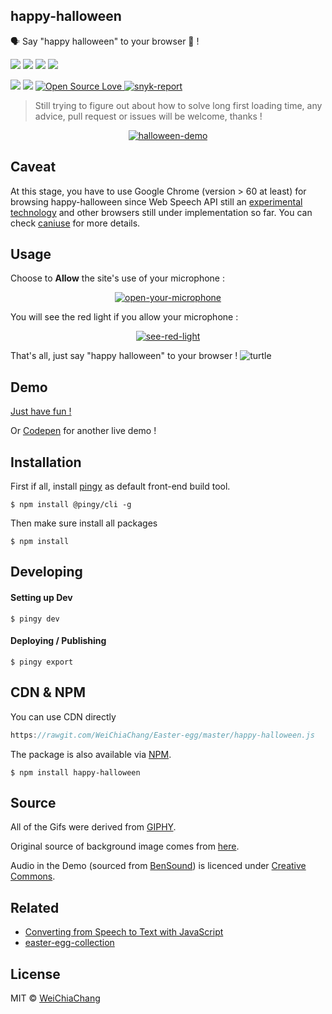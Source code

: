 ## happy-halloween
🗣 Say "happy halloween" to your browser 🎃 !

<a target="_blank" href="https://github.com/WeiChiaChang/happy-halloween" title="npm"><img src="https://img.shields.io/npm/dt/happy-halloween.svg"></a>
<a target="_blank" href="https://badge.fury.io/js/happy-halloween" title="npm version"><img src="https://badge.fury.io/js/happy-halloween.svg"></a>
<a target="_blank" href="https://david-dm.org/weichiachang/happy-halloween" title="dependencies status"><img src="https://david-dm.org/weichiachang/happy-halloween/status.svg"/></a>
<a target="_blank" href="https://badge.fury.io/js/happy-halloween" title="score-me"><img src="https://readme-score-api.herokuapp.com/score.svg?url=WeiChiaChang/happy-halloween"/></a>

<a target="_blank" href="https://opensource.org/licenses/MIT" title="License: MIT"><img src="https://img.shields.io/badge/License-MIT-yellow.svg"></a>
<a target="_blank" href="https://github.com/WeiChiaChang/happy-halloween" title="contributions welcome"><img src="https://img.shields.io/badge/contributions-welcome-brightgreen.svg?style=flat"></a>
<a target="_blank" href="https://github.com/WeiChiaChang/happy-halloween"><img src="https://badges.frapsoft.com/os/v1/open-source.svg?v=102" alt="Open Source Love">
  </a>
<a target="_blank" href="https://github.com/WeiChiaChang/happy-halloween"><img src="https://snyk.io/test/npm/happy-halloween/badge.svg" alt="snyk-report"></a>  

> Still trying to figure out about how to solve long first loading time, any advice, pull request or issues will be welcome, thanks !

<p align="center">
  <a target="_blank" href="https://github.com/WeiChiaChang/happy-halloween">
    <img alt="halloween-demo" src="https://i.imgur.com/HID7mRV.gif">
  </a>
</p>

## Caveat 
At this stage, you have to use Google Chrome (version >  60 at least) for browsing happy-halloween since Web Speech API still an [experimental technology](https://developer.mozilla.org/en-US/docs/Web/API/Web_Speech_API) and other browsers still under implementation so far. You can check [caniuse](https://caniuse.com/#feat=speech-recognition) for more details.

## Usage
Choose to <b>Allow</b> the site's use of your microphone :

<p align="center">
  <a target="_blank" href="https://github.com/WeiChiaChang/happy-halloween">
    <img alt="open-your-microphone" src="https://i.imgur.com/tfGf5cH.png">
  </a>
</p>

You will see the red light if you allow your microphone :

<p align="center">
  <a target="_blank" href="https://github.com/WeiChiaChang/happy-halloween">
    <img alt="see-red-light" src="https://i.imgur.com/iE55p9T.png">
  </a>
</p>

That's all, just say "happy halloween" to your browser ! ![turtle](http://i.imgur.com/879dfXS.gif)

## Demo
[Just have fun !](https://weichiachang.github.io/happy-halloween/dist/)

Or [Codepen](https://codepen.io/WeiChiaChang/full/rGKMya?editors=1010) for another live demo !

## Installation
First if all, install [pingy](https://pin.gy/cli/) as default front-end build tool.

```shell
$ npm install @pingy/cli -g
```

Then make sure install all packages

```shell
$ npm install
```

## Developing

#### Setting up Dev
```shell
$ pingy dev
```

#### Deploying / Publishing
```shell
$ pingy export
```

## CDN & NPM
You can use CDN directly
```javascript
https://rawgit.com/WeiChiaChang/Easter-egg/master/happy-halloween.js
```

The package is also available via [NPM](https://www.npmjs.com/package/happy-halloween).

```shell
$ npm install happy-halloween
```

## Source
All of the Gifs were derived from [GIPHY](https://giphy.com/).

Original source of background image comes from [here](http://tianyihengfeng.com/happy-halloween-email/).

Audio in the Demo (sourced from [BenSound](https://www.bensound.com/)) is licenced under [Creative Commons](https://www.bensound.com/licensing).

## Related
- [Converting from Speech to Text with JavaScript](https://tutorialzine.com/2017/08/converting-from-speech-to-text-with-javascript)
- [easter-egg-collection](https://github.com/WeiChiaChang/easter-egg-collection)

## License
MIT © [WeiChiaChang](https://github.com/WeiChiaChang/)
